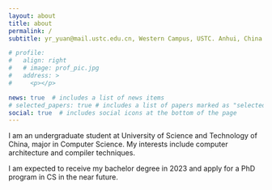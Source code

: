 ```yaml
---
layout: about
title: about
permalink: /
subtitle: yr_yuan@mail.ustc.edu.cn, Western Campus, USTC. Anhui, China

# profile:
#   align: right
#   # image: prof_pic.jpg
#   address: >
#     <p></p>

news: true  # includes a list of news items
# selected_papers: true # includes a list of papers marked as "selected={true}"
social: true  # includes social icons at the bottom of the page
---
```


I am an undergraduate student at University of Science and Technology of China, major in Computer Science. My interests include computer architecture and compiler techniques. 

I am expected to receive my bachelor degree in 2023 and apply for a PhD program in CS in the near future. 